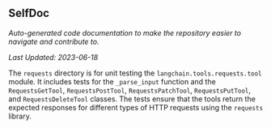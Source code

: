 <!--- START SELFDOC --->
## SelfDoc
_Auto-generated code documentation to make the repository easier to navigate and contribute to._

_Last Updated: 2023-06-18_

The `requests` directory is for unit testing the `langchain.tools.requests.tool` module. It includes tests for the `_parse_input` function and the `RequestsGetTool`, `RequestsPostTool`, `RequestsPatchTool`, `RequestsPutTool`, and `RequestsDeleteTool` classes. The tests ensure that the tools return the expected responses for different types of HTTP requests using the `requests` library.

<!--- END SELFDOC --->